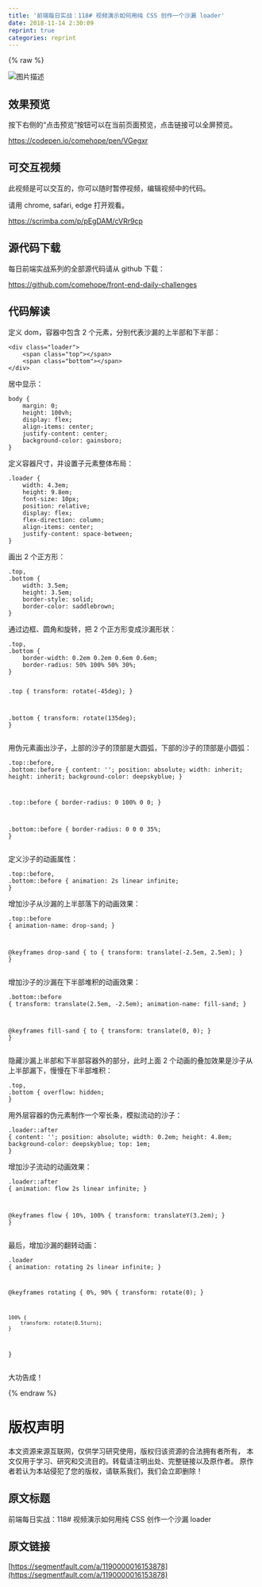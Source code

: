 ```yaml
---
title: '前端每日实战：118# 视频演示如何用纯 CSS 创作一个沙漏 loader' 
date: 2018-11-14 2:30:09
reprint: true
categories: reprint
---
```


{% raw %}
<p><span class="img-wrap"><img data-src="/img/bVbfWwz?w=400&amp;h=301" src="https://static.alili.tech/img/bVbfWwz?w=400&amp;h=301" alt="&#x56FE;&#x7247;&#x63CF;&#x8FF0;" title="&#x56FE;&#x7247;&#x63CF;&#x8FF0;"></span></p><h2>&#x6548;&#x679C;&#x9884;&#x89C8;</h2><p>&#x6309;&#x4E0B;&#x53F3;&#x4FA7;&#x7684;&#x201C;&#x70B9;&#x51FB;&#x9884;&#x89C8;&#x201D;&#x6309;&#x94AE;&#x53EF;&#x4EE5;&#x5728;&#x5F53;&#x524D;&#x9875;&#x9762;&#x9884;&#x89C8;&#xFF0C;&#x70B9;&#x51FB;&#x94FE;&#x63A5;&#x53EF;&#x4EE5;&#x5168;&#x5C4F;&#x9884;&#x89C8;&#x3002;</p><p><a href="https://codepen.io/comehope/pen/VGegxr" rel="nofollow noreferrer">https://codepen.io/comehope/pen/VGegxr</a></p><h2>&#x53EF;&#x4EA4;&#x4E92;&#x89C6;&#x9891;</h2><p>&#x6B64;&#x89C6;&#x9891;&#x662F;&#x53EF;&#x4EE5;&#x4EA4;&#x4E92;&#x7684;&#xFF0C;&#x4F60;&#x53EF;&#x4EE5;&#x968F;&#x65F6;&#x6682;&#x505C;&#x89C6;&#x9891;&#xFF0C;&#x7F16;&#x8F91;&#x89C6;&#x9891;&#x4E2D;&#x7684;&#x4EE3;&#x7801;&#x3002;</p><p>&#x8BF7;&#x7528; chrome, safari, edge &#x6253;&#x5F00;&#x89C2;&#x770B;&#x3002;</p><p><a href="https://scrimba.com/p/pEgDAM/cVRr9cp" rel="nofollow noreferrer">https://scrimba.com/p/pEgDAM/cVRr9cp</a></p><h2>&#x6E90;&#x4EE3;&#x7801;&#x4E0B;&#x8F7D;</h2><p>&#x6BCF;&#x65E5;&#x524D;&#x7AEF;&#x5B9E;&#x6218;&#x7CFB;&#x5217;&#x7684;&#x5168;&#x90E8;&#x6E90;&#x4EE3;&#x7801;&#x8BF7;&#x4ECE; github &#x4E0B;&#x8F7D;&#xFF1A;</p><p><a href="https://github.com/comehope/front-end-daily-challenges" rel="nofollow noreferrer">https://github.com/comehope/front-end-daily-challenges</a></p><h2>&#x4EE3;&#x7801;&#x89E3;&#x8BFB;</h2><p>&#x5B9A;&#x4E49; dom&#xFF0C;&#x5BB9;&#x5668;&#x4E2D;&#x5305;&#x542B; 2 &#x4E2A;&#x5143;&#x7D20;&#xFF0C;&#x5206;&#x522B;&#x4EE3;&#x8868;&#x6C99;&#x6F0F;&#x7684;&#x4E0A;&#x534A;&#x90E8;&#x548C;&#x4E0B;&#x534A;&#x90E8;&#xFF1A;</p><pre><code class="html">&lt;div class=&quot;loader&quot;&gt;
    &lt;span class=&quot;top&quot;&gt;&lt;/span&gt;
    &lt;span class=&quot;bottom&quot;&gt;&lt;/span&gt;
&lt;/div&gt;</code></pre><p>&#x5C45;&#x4E2D;&#x663E;&#x793A;&#xFF1A;</p><pre><code class="css">body {
    margin: 0;
    height: 100vh;
    display: flex;
    align-items: center;
    justify-content: center;
    background-color: gainsboro;
}</code></pre><p>&#x5B9A;&#x4E49;&#x5BB9;&#x5668;&#x5C3A;&#x5BF8;&#xFF0C;&#x5E76;&#x8BBE;&#x7F6E;&#x5B50;&#x5143;&#x7D20;&#x6574;&#x4F53;&#x5E03;&#x5C40;&#xFF1A;</p><pre><code class="css">.loader {
    width: 4.3em;
    height: 9.8em;
    font-size: 10px;
    position: relative;
    display: flex;
    flex-direction: column;
    align-items: center;
    justify-content: space-between;
}</code></pre><p>&#x753B;&#x51FA; 2 &#x4E2A;&#x6B63;&#x65B9;&#x5F62;&#xFF1A;</p><pre><code class="css">.top,
.bottom {
    width: 3.5em;
    height: 3.5em;
    border-style: solid;
    border-color: saddlebrown;
}</code></pre><p>&#x901A;&#x8FC7;&#x8FB9;&#x6846;&#x3001;&#x5706;&#x89D2;&#x548C;&#x65CB;&#x8F6C;&#xFF0C;&#x628A; 2 &#x4E2A;&#x6B63;&#x65B9;&#x5F62;&#x53D8;&#x6210;&#x6C99;&#x6F0F;&#x5F62;&#x72B6;&#xFF1A;</p><pre><code class="css">.top,
.bottom {
    border-width: 0.2em 0.2em 0.6em 0.6em;
    border-radius: 50% 100% 50% 30%;
}

.top {
    transform: rotate(-45deg);
}

.bottom {
    transform: rotate(135deg);
}</code></pre><p>&#x7528;&#x4F2A;&#x5143;&#x7D20;&#x753B;&#x51FA;&#x6C99;&#x5B50;&#xFF0C;&#x4E0A;&#x90E8;&#x7684;&#x6C99;&#x5B50;&#x7684;&#x9876;&#x90E8;&#x662F;&#x5927;&#x5706;&#x5F27;&#xFF0C;&#x4E0B;&#x90E8;&#x7684;&#x6C99;&#x5B50;&#x7684;&#x9876;&#x90E8;&#x662F;&#x5C0F;&#x5706;&#x5F27;&#xFF1A;</p><pre><code class="css">.top::before,
.bottom::before {
    content: &apos;&apos;;
    position: absolute;
    width: inherit;
    height: inherit;
    background-color: deepskyblue;
}

.top::before {
    border-radius: 0 100% 0 0;
}

.bottom::before {
    border-radius: 0 0 0 35%;
}</code></pre><p>&#x5B9A;&#x4E49;&#x6C99;&#x5B50;&#x7684;&#x52A8;&#x753B;&#x5C5E;&#x6027;&#xFF1A;</p><pre><code class="css">.top::before,
.bottom::before {
    animation: 2s linear infinite;
}</code></pre><p>&#x589E;&#x52A0;&#x6C99;&#x5B50;&#x4ECE;&#x6C99;&#x6F0F;&#x7684;&#x4E0A;&#x534A;&#x90E8;&#x843D;&#x4E0B;&#x7684;&#x52A8;&#x753B;&#x6548;&#x679C;&#xFF1A;</p><pre><code class="css">.top::before {
    animation-name: drop-sand;
}

@keyframes drop-sand {
    to {
        transform: translate(-2.5em, 2.5em);
    }
}</code></pre><p>&#x589E;&#x52A0;&#x6C99;&#x5B50;&#x7684;&#x6C99;&#x6F0F;&#x5728;&#x4E0B;&#x534A;&#x90E8;&#x5806;&#x79EF;&#x7684;&#x52A8;&#x753B;&#x6548;&#x679C;&#xFF1A;</p><pre><code class="css">.bottom::before {
    transform: translate(2.5em, -2.5em);
    animation-name: fill-sand;
}

@keyframes fill-sand {
    to {
        transform: translate(0, 0);
    }
}</code></pre><p>&#x9690;&#x85CF;&#x6C99;&#x6F0F;&#x4E0A;&#x534A;&#x90E8;&#x548C;&#x4E0B;&#x534A;&#x90E8;&#x5BB9;&#x5668;&#x5916;&#x7684;&#x90E8;&#x5206;&#xFF0C;&#x6B64;&#x65F6;&#x4E0A;&#x9762; 2 &#x4E2A;&#x52A8;&#x753B;&#x7684;&#x53E0;&#x52A0;&#x6548;&#x679C;&#x662F;&#x6C99;&#x5B50;&#x4ECE;&#x4E0A;&#x534A;&#x90E8;&#x6F0F;&#x4E0B;&#xFF0C;&#x6162;&#x6162;&#x5728;&#x4E0B;&#x534A;&#x90E8;&#x5806;&#x79EF;&#xFF1A;</p><pre><code class="css">.top,
.bottom {
    overflow: hidden;
}</code></pre><p>&#x7528;&#x5916;&#x5C42;&#x5BB9;&#x5668;&#x7684;&#x4F2A;&#x5143;&#x7D20;&#x5236;&#x4F5C;&#x4E00;&#x4E2A;&#x7A84;&#x957F;&#x6761;&#xFF0C;&#x6A21;&#x62DF;&#x6D41;&#x52A8;&#x7684;&#x6C99;&#x5B50;&#xFF1A;</p><pre><code class="css">.loader::after {
    content: &apos;&apos;;
    position: absolute;
    width: 0.2em;
    height: 4.8em;
    background-color: deepskyblue;
    top: 1em;
}</code></pre><p>&#x589E;&#x52A0;&#x6C99;&#x5B50;&#x6D41;&#x52A8;&#x7684;&#x52A8;&#x753B;&#x6548;&#x679C;&#xFF1A;</p><pre><code class="css">.loader::after {
    animation: flow 2s linear infinite;
}

@keyframes flow {
    10%, 100% {
        transform: translateY(3.2em);
    }
}</code></pre><p>&#x6700;&#x540E;&#xFF0C;&#x589E;&#x52A0;&#x6C99;&#x6F0F;&#x7684;&#x7FFB;&#x8F6C;&#x52A8;&#x753B;&#xFF1A;</p><pre><code class="css">.loader {
    animation: rotating 2s linear infinite;
}

@keyframes rotating {
    0%, 90% {
        transform: rotate(0);
    }
    
    100% {
        transform: rotate(0.5turn);
    }
}</code></pre><p>&#x5927;&#x529F;&#x544A;&#x6210;&#xFF01;</p>
{% endraw %}

# 版权声明
本文资源来源互联网，仅供学习研究使用，版权归该资源的合法拥有者所有，
本文仅用于学习、研究和交流目的。转载请注明出处、完整链接以及原作者。
原作者若认为本站侵犯了您的版权，请联系我们，我们会立即删除！

## 原文标题
前端每日实战：118# 视频演示如何用纯 CSS 创作一个沙漏 loader

## 原文链接
[https://segmentfault.com/a/1190000016153878](https://segmentfault.com/a/1190000016153878)


